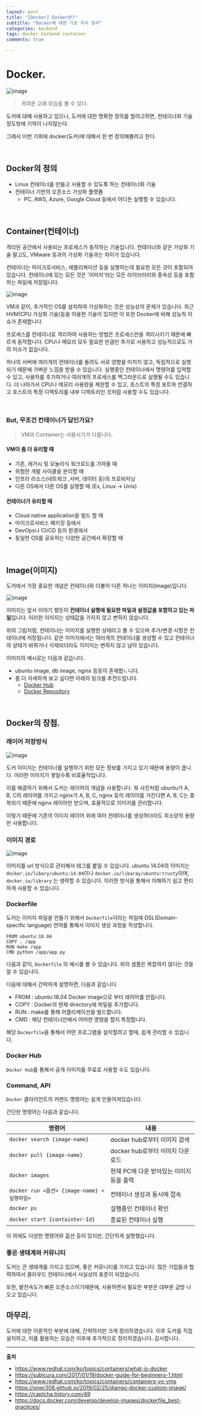 ```yaml
---
layout: post
title: "[Docker] Docker란?"
subtitle: "Docker에 대한 기초 지식 정리"
categories: backend
tags: docker backend container
comments: true

---
```


# Docker.

![image](https://user-images.githubusercontent.com/42582516/99796462-dd0ed380-2b70-11eb-9ed1-88a6f7dbd2be.png)

> 귀여운 고래 모습을 볼 수 있다.

도커에 대해 사용하고 있으나, 도커에 대한 명확한 정의를 할려고하면, 컨테이너화 기술 정도밖에 기억이 나지않는다.

그래서 이번 기회에 docker(도커)에 대해서 한 번 정의해볼려고 한다.

<br/>

## Docker의 정의

- Linux 컨테이너를 만들고 사용할 수 있도록 하는 컨테이너화 기술
- 컨테이너 기반의 오픈소스 가상화 플랫폼
  - PC, AWS, Azure, Google Cloud 등에서 어디든 실행할 수 있습니다.


<br/>

## Container(컨테이너)

격리된 공간에서 사용되는 프로세스가 동작하는 기술입니다. 컨테이너와 같은 가상화 기술 말고도, VMware 등과의 가상화 기술과는 차이가 있습니다.

컨테이너는 마이크로서비스, 애플리케이션 등을 실행하는데 필요한 모든 것이 포함되어 있습니다. 컨테이너에 있는 모든 것은 '이미지'라는 모든 라이브러리와 종속성 등을 포함하는 파일에 저장됩니다.

![image](https://user-images.githubusercontent.com/42582516/99797425-915d2980-2b72-11eb-8e11-8b7be0b4f30a.png)

VM과 같이, 추가적인 OS를 설치하여 가상화하는 것은 성능상의 문제가 있습니다. 최근 HVM(CPU 가상화 기술)등을 이용한 기술이 있지만 이 또한 Docker에 비해 성능적 이슈가 존재합니다.

프로세스를 컨테이너로 격리하여 사용하는 방법은 프로세스만을 격리시키기 때문에 빠르게 동작합니다. CPU나 메모리 모두 필요한 만큼만 추가로 사용하고 성능적으로도 거의 이슈가 없습니다. 

하나의 서버에 여러개의 컨테이너를 돌려도 서로 영향을 미치지 않고, 독립적으로 실행되기 때문에 가벼운 느낌을 받을 수 있습니다. 실행중인 컨테이너에서 명령어를 입력할 수 있고, 사용자를 추가하거나 여러개의 프로세스를 백그라운드로 실행될 수도 있습니다. 더 나아가서 CPU나 메모리 사용량을 제한할 수 있고, 호스트의 특정 포트와 연결하고 호스트의 특정 디렉토리를 내부 디렉토리인 것처럼 사용할 수도 있습니다.

<br/>

### **But, 무조건 컨테이너가 답인가요?**

> VM과 Container는 사용시기가 다릅니다.

#### VM이 좀 더 유리할 때
- 기존, 레거시 및 모놀리식 워크로드를 가져올 때
- 위험한 개발 사이클을 분리할 때
- 인프라 리소스(네트워크 ,서버, 데이터 등)의 프로비저닝
- 다른 OS에서 다른 OS를 실행할 때 (Ex, Linux -> Unix)

#### 컨테이너가 유리할 때
- Cloud native application을 빌드 할 때
- 마이크로서비스 패키징 등에서
- DevOps나 CI/CD 등의 환경에서
- 동일한 OS를 공유하는 다양한 공간에서 확장할 때

<br/>

## Image(이미지)

도커에서 가장 중요한 개념은 컨테이너와 더불어 다른 하나는 이미지(Image)입니다.

![image](https://user-images.githubusercontent.com/42582516/99798882-1cd7ba00-2b75-11eb-92ff-8af89b0eafee.png)

이미지는 앞서 이야기 했듯이 **컨테이너 실행에 필요한 파일과 설정값을 포함하고 있는 파일**입니다. 이러한 이미지는 상태값을 가지지 않고 변하지 않습니다.

위의 그림처럼, 컨테이너는 이미지를 실행한 상태라고 볼 수 있으며 추가/변경 사항은 컨테이너에 저장됩니다. 같은 이미지에서는 여러개의 컨테이너를 생성할 수 있고 컨테이너의 상태가 바뀌거나 삭제되더라도 이미지는 변하지 않고 남아 있습니다.

이미지의 예시로는 다음과 같습니다.

- ubuntu image, db image, nginx 등등이 존재합ㄴ니다.
- 좀 더 자세하게 보고 싶다면 아래의 링크를 추천드립니다.
  - [Docker Hub](https://hub.docker.com/)
  - [Docker Repository](https://docs.docker.com/registry/)

<br/>

## Docker의 장점.

### 레이어 저장방식

![image](https://user-images.githubusercontent.com/42582516/99800041-11858e00-2b77-11eb-8ef4-c1d0187332a5.png)

도커 이미지는 컨테이너를 실행하기 위한 모든 정보를 가지고 있기 때문에 용량이 큽니다. 이러한 이미지가 쌓일수록 비효율적입니다.

이를 해결하기 위해서 도커는 레이어의 개념을 사용합니다. 윗 사진처럼 ubuntu가 A, B, C의 레이어를 가지고 nginx가 A, B, C, nginx 등의 레이어를 가진다면 A, B, C는 중복되기 때문에 nginx 레이어만 받으며, 효율적으로 이미지를 관리합니다.

이렇기 때문에 기존의 이미지 레이어 위에 여러 컨테이너를 생성하더라도 최소양의 용량만 사용합니다.

### 이미지 경로

![image](https://user-images.githubusercontent.com/42582516/99871551-169e1800-2c1f-11eb-8b5a-31f81ee8ece8.png)

이미지를 url 방식으로 관리해서 태그를 붙일 수 있습니다. ubuntu 14.04의 이미지는 `docker.io/libary/ubuntu:14.04`이나 `docker.io/libaray/ubuntu:trusty`이며, `docker.io/library` 는 생략할 수 있습니다. 이러한 방식을 통해서 이해하기 쉽고 편리하게 사용할 수 있습니다.

### Dockerfile

도커는 이미지 파일을 만들기 위해서 `Dockerfile`이라는 파일에 DSL(Domain-specific language) 언어를 통해서 이미지 생성 과정을 작성합니다.

```docker
FROM ubuntu:18.04
COPY . /app
RUN make /app
CMD python /app/app.py
```

다음과 같이, `Dockerfile` 의 예시를 볼 수 있습니다. 위의 샘플은 복잡하지 않다는 것을 알 수 있습니다.

다음에 대해서 간략하게 설명하면, 다음과 같습니다.
- FROM : ubuntu:18.04 Docker image으로 부터 레이어를 만듭니다.
- COPY : Docker의 현재 directory에 파일을 추가합니다.
- RUN : make를 통해 어플리케이션을 빌드합니다.
- CMD : 해당 컨테이너안에서 어떠한 명령을 할지 특정합니다.

해당 `Dockerfile`을 통해서 어떤 프로그램을 설치할려고 할때, 쉽게 관리할 수 있습니다.

### Docker Hub

`Docker Hub`를 통해서 공개 이미지를 무료로 사용할 수도 있습니다.

### Command, API

`Docker` 클라이언트의 커맨드 명령어는 쉽게 만들어져있습니다. 

간단한 명령어는 다음과 같습니다.

|명령어|내용|
|----|-----------|
|`docker search {image-name}`| docker hub로부터 이미지 검색|
|`docker pull {image-name}`| docker hub로부터 이미지 다운로드| 
|`docker images`| 현재 PC에 다운 받아있는 이미지등을 출력|
|`docker run <옵션> {image-name} <실행파일>`|컨테이너 생성과 동시에 접속|
|`docker ps`|실행중인 컨테이너 확인|
|`docker start {containter-Id}`| 종료된 컨테이너 실행|

이 외에도 다양한 명령어와 옵션 등이 있지만, 간단하게 설명했습니다.

### 좋은 생태계와 커뮤니티

도커는 큰 생태계를 가지고 있으며, 좋은 커뮤니티를 가지고 있습니다. 많은 기업들과 협력하여서 클라우드 컨테이너에서 사실상의 표준이 되었습니다.

또한, 발전속도가 빠른 오픈소스이기때문에, 사용하면서 필요한 부분은 대부분 금방 나오고 있습니다.

## 마무리.

도커에 대한 이론적인 부분에 대해, 간략하지만 크게 정리하였습니다. 이후 도커를 직접 설치하고, 이를 활용하는 모습은 이후에 추가적으로 정리하겠습니다. 감사합니다.

---

**출처**
- https://www.redhat.com/ko/topics/containers/what-is-docker
- https://subicura.com/2017/01/19/docker-guide-for-beginners-1.html
- https://www.redhat.com/ko/topics/containers/containers-vs-vms
- https://siner308.github.io/2019/02/25/django-docker-custom-image/
- https://captcha.tistory.com/49
- https://docs.docker.com/develop/develop-images/dockerfile_best-practices/

